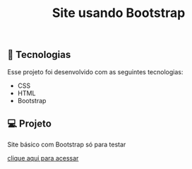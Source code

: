 <h1 align="center"> Site usando Bootstrap </h1>
<br>

## 🚀 Tecnologias

Esse projeto foi desenvolvido com as seguintes tecnologias:

- CSS 
- HTML
- Bootstrap

## 💻 Projeto

Site básico com Bootstrap só para testar

[clique aqui para acessar]([https://kevinreishartwig.github.io/FilmesFavoritos/](https://kevinreishartwig.github.io/Bootstrap-template/)https://kevinreishartwig.github.io/Bootstrap-template/)

